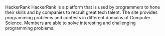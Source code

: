  HackerRank
HackerRank is a platform that is used by programmers to hone their skills 
and by companies to recruit great tech talent. The site provides programming
problems and contests in different domains of Computer Science. Members are able
to solve interesting and challenging programming problems.
